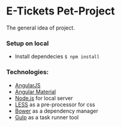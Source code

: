 # E-Tickets Pet-Project

The general idea of project.

### Setup on local
- Install dependecies ```$ npm install```

### Technologies:
- [AngularJS](https://angularjs.org/)
- [Angular Material](https://material.angularjs.org/latest/)
- [Node.js](http://nodejs.ru/) for local server
- [LESS](http://lesscss.org/) as a pre-processor for css
- [Bower](https://bower.io/) as a dependency manager
- [Gulp](http://gulpjs.com/) as a task runner tool
